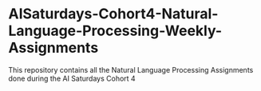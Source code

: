 # AISaturdays-Cohort4-Natural-Language-Processing-Weekly-Assignments
This repository contains all the Natural Language Processing Assignments done during the AI Saturdays Cohort 4
